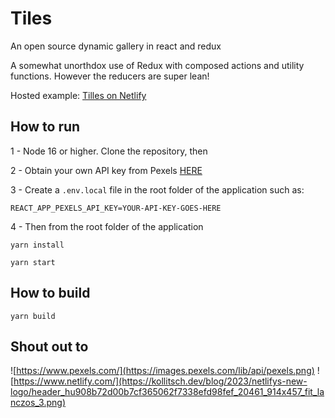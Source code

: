 # Tiles
An open source dynamic gallery in react and redux

A somewhat unorthdox use of Redux with composed actions and utility functions. However the reducers are super lean!

Hosted example:
[Tilles on Netlify](https://jocular-profiterole-8509c4.netlify.app/)

## How to run

1 - Node 16 or higher. Clone the repository, then

2 - Obtain your own API key from Pexels [HERE](https://www.pexels.com/api/new/)

3 - Create a `.env.local` file in the root folder of the application such as:

```REACT_APP_PEXELS_API_KEY=YOUR-API-KEY-GOES-HERE```

4 - Then from the root folder of the application

```yarn install```

```yarn start```

## How to build

```yarn build```

## Shout out to

![https://www.pexels.com/](https://images.pexels.com/lib/api/pexels.png)
![https://www.netlify.com/](https://kollitsch.dev/blog/2023/netlifys-new-logo/header_hu908b72d00b7cf365062f7338efd98fef_20461_914x457_fit_lanczos_3.png)